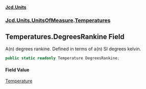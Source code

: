 #### [Jcd.Units](index.md 'index')
### [Jcd.Units.UnitsOfMeasure](Jcd.Units.UnitsOfMeasure.md 'Jcd.Units.UnitsOfMeasure').[Temperatures](Temperatures.md 'Jcd.Units.UnitsOfMeasure.Temperatures')

## Temperatures.DegreesRankine Field

A(n) degrees rankine. Defined in terms of a(n) SI degrees kelvin.

```csharp
public static readonly Temperature DegreesRankine;
```

#### Field Value
[Temperature](Temperature.md 'Jcd.Units.UnitTypes.Temperature')